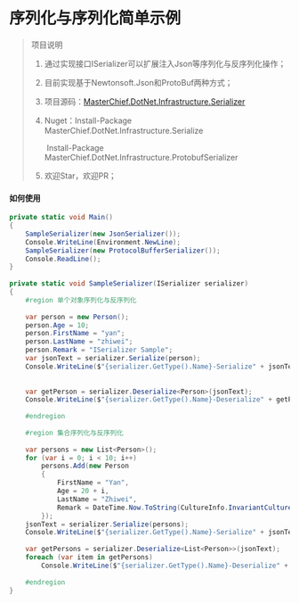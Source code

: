 # 序列化与序列化简单示例
> 项目说明
>
> 1. 通过实现接口ISerializer可以扩展注入Json等序列化与反序列化操作；
>
> 2. 目前实现基于Newtonsoft.Json和ProtoBuf两种方式；
>
> 3. 项目源码：[MasterChief.DotNet.Infrastructure.Serializer](https://github.com/YanZhiwei/MasterChief/tree/master/MasterChief.DotNet.Infrastructure.Serializer)
>
> 4. Nuget：Install-Package MasterChief.DotNet.Infrastructure.Serialize  
>
>    ​             Install-Package MasterChief.DotNet.Infrastructure.ProtobufSerializer
>
> 5. 欢迎Star，欢迎PR；
>
>    

#### 如何使用

```C#
private static void Main()
{
    SampleSerializer(new JsonSerializer());
    Console.WriteLine(Environment.NewLine);
    SampleSerializer(new ProtocolBufferSerializer());
    Console.ReadLine();
}
 
private static void SampleSerializer(ISerializer serializer)
{
    #region 单个对象序列化与反序列化
 
    var person = new Person();
    person.Age = 10;
    person.FirstName = "yan";
    person.LastName = "zhiwei";
    person.Remark = "ISerializer Sample";
    var jsonText = serializer.Serialize(person);
    Console.WriteLine($"{serializer.GetType().Name}-Serialize" + jsonText);
 
 
    var getPerson = serializer.Deserialize<Person>(jsonText);
    Console.WriteLine($"{serializer.GetType().Name}-Deserialize" + getPerson);
 
    #endregion
 
    #region 集合序列化与反序列化
 
    var persons = new List<Person>();
    for (var i = 0; i < 10; i++)
        persons.Add(new Person
        {
            FirstName = "Yan",
            Age = 20 + i,
            LastName = "Zhiwei",
            Remark = DateTime.Now.ToString(CultureInfo.InvariantCulture)
        });
    jsonText = serializer.Serialize(persons);
    Console.WriteLine($"{serializer.GetType().Name}-Serialize" + jsonText);
 
    var getPersons = serializer.Deserialize<List<Person>>(jsonText);
    foreach (var item in getPersons)
        Console.WriteLine($"{serializer.GetType().Name}-Deserialize" + item);
 
    #endregion
}
```